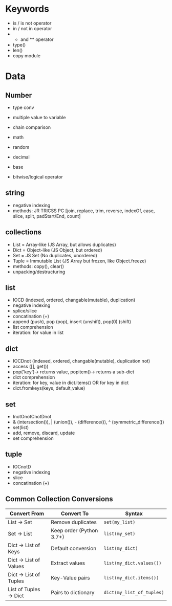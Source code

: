 # Keywords
- is / is not operator
- in / not in operator
- * and ** operator
- type()
- len()
- copy module

# Data
## Number
- type conv
- multiple value to variable
- chain comparison

- math
- random
- decimal

- base
- bitwise/logical operator

## string
- negative indexing
- methods: JR TRICSS PC [join, replace, trim, reverse, indexOf, case, slice, split, padStart/End, count]

## collections
- List = Array-like (JS Array, but allows duplicates)
- Dict = Object-like (JS Object, but ordered)
- Set = JS Set (No duplicates, unordered)
- Tuple = Immutable List (JS Array but frozen, like Object.freeze)
- methods: copy(), clear()
- unpacking/destructuring

## list
- IOCD (indexed, ordered, changable(mutable), duplication)
- negative indexing
- splice/slice
- concatination (+)
- append (push), pop (pop), insert (unshift), pop(0) (shift)
- list comprehension
- iteration: for value in list

## dict
- IOCDnot (indexed, ordered, changable(mutable), duplication not)
- access ([], get())
- pop('key')-> returns value, popitem()-> returns a sub-dict
- dict comprehension 
- iteration: for key, value in dict.items() OR for key in dict
- dict.fromkeys(keys, default_value)

## set
- InotOnotCnotDnot
- & (intersection()), | (union()), - (difference()), ^ (symmetric_difference())
- set(list)
- add, remove, discard, update
- set comprehension

## tuple
- IOCnotD
- negative indexing
- slice
- concatination (+)

## Common Collection Conversions

| Convert From | Convert To | Syntax |
|-------------|------------|--------|
| List → Set | Remove duplicates | `set(my_list)` |
| Set → List | Keep order (Python 3.7+) | `list(my_set)` |
| Dict → List of Keys | Default conversion | `list(my_dict)` |
| Dict → List of Values | Extract values | `list(my_dict.values())` |
| Dict → List of Tuples | Key-Value pairs | `list(my_dict.items())` |
| List of Tuples → Dict | Pairs to dictionary | `dict(my_list_of_tuples)` |